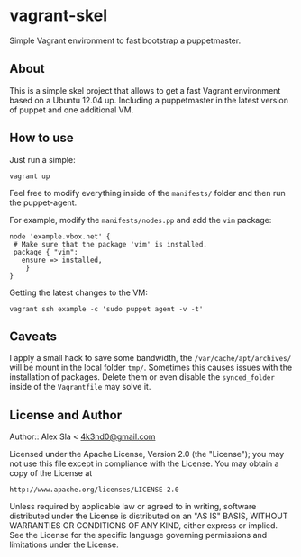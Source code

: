 # vagrant-skel #

Simple Vagrant environment to fast bootstrap a puppetmaster.

## About ##

This is a simple skel project that allows to get a fast Vagrant environment based
on a Ubuntu 12.04 up. Including a puppetmaster in the latest version of puppet
and one additional VM.

## How to use ##

Just run a simple:

    vagrant up

Feel free to modify everything inside of the `manifests/` folder and then
run the puppet-agent.

For example, modify the `manifests/nodes.pp` and add the `vim` package:

    node 'example.vbox.net' {
     # Make sure that the package 'vim' is installed.
     package { "vim":
       ensure => installed,
        }
    }

Getting the latest changes to the VM:

    vagrant ssh example -c 'sudo puppet agent -v -t'


## Caveats ##

I apply a small hack to save some bandwidth, the `/var/cache/apt/archives/` will
be mount in the local folder `tmp/`. Sometimes this causes issues with the installation
of packages. Delete them or even disable the `synced_folder` inside of the `Vagrantfile` 
may solve it.

## License and Author ##

Author:: Alex Sla < 4k3nd0@gmail.com

Licensed under the Apache License, Version 2.0 (the "License");
you may not use this file except in compliance with the License.
You may obtain a copy of the License at

    http://www.apache.org/licenses/LICENSE-2.0

Unless required by applicable law or agreed to in writing, software
distributed under the License is distributed on an "AS IS" BASIS,
WITHOUT WARRANTIES OR CONDITIONS OF ANY KIND, either express or implied.
See the License for the specific language governing permissions and
limitations under the License.
